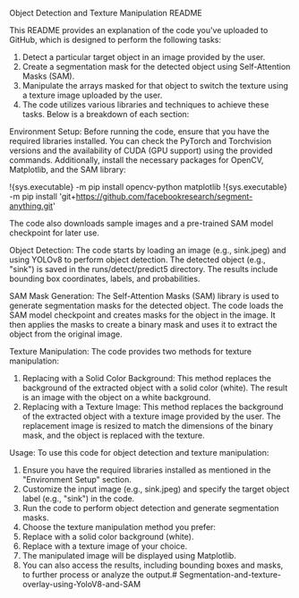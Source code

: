Object Detection and Texture Manipulation README


This README provides an explanation of the code you've uploaded to GitHub, which is designed to perform the following tasks:
1. Detect a particular target object in an image provided by the user.
2. Create a segmentation mask for the detected object using Self-Attention Masks (SAM).
3. Manipulate the arrays masked for that object to switch the texture using a texture image uploaded by the user.
4. The code utilizes various libraries and techniques to achieve these tasks. Below is a breakdown of each section:


Environment Setup:
Before running the code, ensure that you have the required libraries installed. You can check the PyTorch and Torchvision versions and the availability of CUDA (GPU support) using the provided commands. Additionally, install the necessary packages for OpenCV, Matplotlib, and the SAM library:

!{sys.executable} -m pip install opencv-python matplotlib
!{sys.executable} -m pip install 'git+https://github.com/facebookresearch/segment-anything.git'

The code also downloads sample images and a pre-trained SAM model checkpoint for later use.


Object Detection:
The code starts by loading an image (e.g., sink.jpeg) and using YOLOv8 to perform object detection. The detected object (e.g., "sink") is saved in the runs/detect/predict5 directory. The results include bounding box coordinates, labels, and probabilities.


SAM Mask Generation:
The Self-Attention Masks (SAM) library is used to generate segmentation masks for the detected object. The code loads the SAM model checkpoint and creates masks for the object in the image. It then applies the masks to create a binary mask and uses it to extract the object from the original image.


Texture Manipulation:
The code provides two methods for texture manipulation:

1. Replacing with a Solid Color Background: This method replaces the background of the extracted object with a solid color (white). The result is an image with the object on a white background.
2. Replacing with a Texture Image: This method replaces the background of the extracted object with a texture image provided by the user. The replacement image is resized to match the dimensions of the binary mask, and the object is replaced with the texture.


Usage:
To use this code for object detection and texture manipulation:

1. Ensure you have the required libraries installed as mentioned in the "Environment Setup" section.
2. Customize the input image (e.g., sink.jpeg) and specify the target object label (e.g., "sink") in the code.
3. Run the code to perform object detection and generate segmentation masks.
4. Choose the texture manipulation method you prefer:
5. Replace with a solid color background (white).
6. Replace with a texture image of your choice.
7. The manipulated image will be displayed using Matplotlib.
8. You can also access the results, including bounding boxes and masks, to further process or analyze the output.# Segmentation-and-texture-overlay-using-YoloV8-and-SAM
